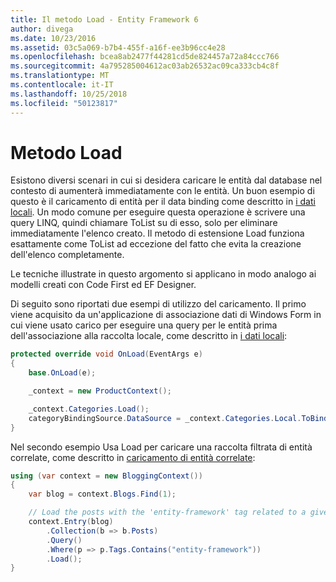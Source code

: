 ```yaml
---
title: Il metodo Load - Entity Framework 6
author: divega
ms.date: 10/23/2016
ms.assetid: 03c5a069-b7b4-455f-a16f-ee3b96cc4e28
ms.openlocfilehash: bcea8ab2477f44281cd5de824457a72a84ccc766
ms.sourcegitcommit: 4a795285004612ac03ab26532ac09ca333cb4c8f
ms.translationtype: MT
ms.contentlocale: it-IT
ms.lasthandoff: 10/25/2018
ms.locfileid: "50123817"
---
```

# <a name="the-load-method"></a>Metodo Load
Esistono diversi scenari in cui si desidera caricare le entità dal database nel contesto di aumenterà immediatamente con le entità. Un buon esempio di questo è il caricamento di entità per il data binding come descritto in [i dati locali](~/ef6/querying/local-data.md). Un modo comune per eseguire questa operazione è scrivere una query LINQ, quindi chiamare ToList su di esso, solo per eliminare immediatamente l'elenco creato. Il metodo di estensione Load funziona esattamente come ToList ad eccezione del fatto che evita la creazione dell'elenco completamente.  

Le tecniche illustrate in questo argomento si applicano in modo analogo ai modelli creati con Code First ed EF Designer.  

Di seguito sono riportati due esempi di utilizzo del caricamento. Il primo viene acquisito da un'applicazione di associazione dati di Windows Form in cui viene usato carico per eseguire una query per le entità prima dell'associazione alla raccolta locale, come descritto in [i dati locali](~/ef6/querying/local-data.md):  

``` csharp
protected override void OnLoad(EventArgs e)
{
    base.OnLoad(e);

    _context = new ProductContext();

    _context.Categories.Load();
    categoryBindingSource.DataSource = _context.Categories.Local.ToBindingList();
}
```  

Nel secondo esempio Usa Load per caricare una raccolta filtrata di entità correlate, come descritto in [caricamento di entità correlate](~/ef6/querying/related-data.md):  

``` csharp
using (var context = new BloggingContext())
{
    var blog = context.Blogs.Find(1);

    // Load the posts with the 'entity-framework' tag related to a given blog
    context.Entry(blog)
        .Collection(b => b.Posts)
        .Query()
        .Where(p => p.Tags.Contains("entity-framework"))
        .Load();
}
```  
